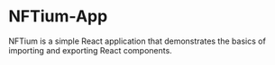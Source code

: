 # NFTium-App
NFTium is a simple React application that demonstrates the basics of importing and exporting React components.
